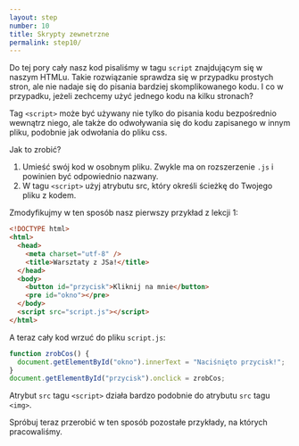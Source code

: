 ```yaml
---
layout: step
number: 10
title: Skrypty zewnetrzne
permalink: step10/
---
```


Do tej pory cały nasz kod pisaliśmy w tagu `script` znajdującym się w naszym HTMLu.
Takie rozwiązanie sprawdza się w przypadku prostych stron, ale nie nadaje się do pisania bardziej skomplikowanego kodu. I co w przypadku, jeżeli zechcemy użyć jednego kodu na kilku stronach?

Tag `<script>` może być używany nie tylko do pisania kodu bezpośrednio wewnątrz niego, ale także do odwoływania się do kodu zapisanego w innym pliku, podobnie jak odwołania do pliku css.

Jak to zrobić?

1. Umieść swój kod w osobnym pliku. Zwykle ma on rozszerzenie `.js` i powinien być odpowiednio nazwany.
2. W tagu `<script>` użyj atrybutu src, który określi ścieżkę do Twojego pliku z kodem.

Zmodyfikujmy w ten sposób nasz pierwszy przykład z lekcji 1:

```html
<!DOCTYPE html>
<html>
  <head>
    <meta charset="utf-8" />
    <title>Warsztaty z JSa!</title>
  </head>
  <body>
    <button id="przycisk">Kliknij na mnie</button>
    <pre id="okno"></pre>
  </body>
  <script src="script.js"></script>
</html>
```

A teraz cały kod wrzuć do pliku `script.js`:

```javascript
function zrobCos() {
  document.getElementById("okno").innerText = "Naciśnięto przycisk!";
}
document.getElementById("przycisk").onclick = zrobCos;
```

Atrybut `src` tagu `<script>` działa bardzo podobnie do atrybutu `src` tagu `<img>`.

Spróbuj teraz przerobić w ten sposób pozostałe przykłady, na których pracowaliśmy.
